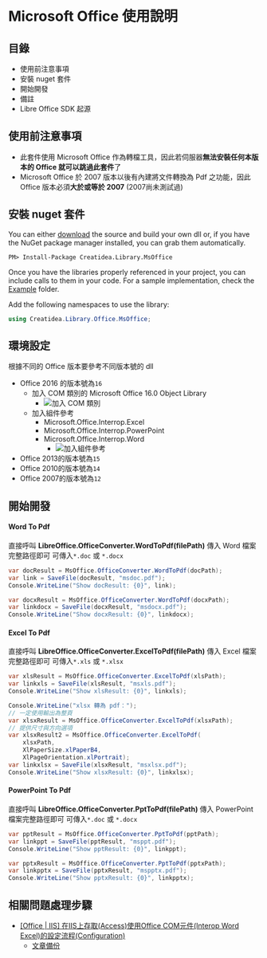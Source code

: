 # Microsoft Office 使用說明

## 目錄

- 使用前注意事項
- 安裝 nuget 套件
- 開始開發
- 備註
- Libre Office SDK 起源

## 使用前注意事項

- 此套件使用 Microsoft Office 作為轉檔工具，因此若伺服器**無法安裝任何本版本的 Office 就可以跳過此套件**了
- Microsoft Office 於 2007 版本以後有內建將文件轉換為 Pdf 之功能，因此 Office 版本必須**大於或等於 2007** (2007尚未測試過)

## 安裝 nuget 套件

You can either <a href="https://github.com/lettucebo/Creatidea.Library.Office.git">download</a> the source and build your own dll or, if you have the NuGet package manager installed, you can grab them automatically.

```
PM> Install-Package Creatidea.Library.MsOffice
```

Once you have the libraries properly referenced in your project, you can include calls to them in your code. 
For a sample implementation, check the [Example](https://github.com/lettucebo/Creatidea.Library.Office/tree/master/Creatidea.Library.Office.Example) folder.

Add the following namespaces to use the library:
```csharp
using Creatidea.Library.Office.MsOffice;
```

## 環境設定
根據不同的 Office 版本要參考不同版本號的 dll

- Office 2016 的版本號為`16` 
  - 加入 COM 類別的 Microsoft Office 16.0 Object Library
    - ![ 加入 COM 類別](http://i.imgur.com/A1fVGzK.png)
  - 加入組件參考
    - Microsoft.Office.Interrop.Excel
    - Microsoft.Office.Interrop.PowerPoint
    - Microsoft.Office.Interrop.Word
      - ![加入組件參考](http://i.imgur.com/r1MpXjY.png)
- Office 2013的版本號為`15` 
- Office 2010的版本號為`14` 
- Office 2007的版本號為`12` 

## 開始開發

#### Word To Pdf

直接呼叫 **LibreOffice.OfficeConverter.WordToPdf(filePath)** 傳入 Word 檔案完整路徑即可
可傳入`*.doc` 或 `*.docx`
```csharp
var docResult = MsOffice.OfficeConverter.WordToPdf(docPath);
var link = SaveFile(docResult, "msdoc.pdf");
Console.WriteLine("Show docResult: {0}", link);
```
```csharp
var docxResult = MsOffice.OfficeConverter.WordToPdf(docxPath);
var linkdocx = SaveFile(docxResult, "msdocx.pdf");
Console.WriteLine("Show docxResult: {0}", linkdocx);
```

#### Excel To Pdf

直接呼叫 **LibreOffice.OfficeConverter.ExcelToPdf(filePath)** 傳入 Excel 檔案完整路徑即可
可傳入`*.xls` 或 `*.xlsx`
```csharp
var xlsResult = MsOffice.OfficeConverter.ExcelToPdf(xlsPath);
var linkxls = SaveFile(xlsResult, "msxls.pdf");
Console.WriteLine("Show xlsResult: {0}", linkxls);
```
```csharp
Console.WriteLine("xlsx 轉為 pdf：");
// 一定使用輸出為整頁
var xlsxResult = MsOffice.OfficeConverter.ExcelToPdf(xlsxPath);
// 提供尺寸與方向選項
var xlsxResult2 = MsOffice.OfficeConverter.ExcelToPdf(
    xlsxPath,
    XlPaperSize.xlPaperB4,
    XlPageOrientation.xlPortrait);
var linkxlsx = SaveFile(xlsxResult, "msxlsx.pdf");
Console.WriteLine("Show xlsxResult: {0}", linkxlsx);
```

#### PowerPoint To Pdf

直接呼叫 **LibreOffice.OfficeConverter.PptToPdf(filePath)** 傳入 PowerPoint 檔案完整路徑即可
可傳入`*.doc` 或 `*.docx`
```csharp
var pptResult = MsOffice.OfficeConverter.PptToPdf(pptPath);
var linkppt = SaveFile(pptResult, "msppt.pdf");
Console.WriteLine("Show pptResult: {0}", linkppt);
```
```csharp
var pptxResult = MsOffice.OfficeConverter.PptToPdf(pptxPath);
var linkpptx = SaveFile(pptxResult, "mspptx.pdf");
Console.WriteLine("Show pptxResult: {0}", linkpptx);
```

## 相關問題處理步驟

- [[Office | IIS] 在IIS上存取(Access)使用Office COM元件(Interop Word Excel)的設定流程(Configuration)](<https://dotblogs.com.tw/v6610688/2015/02/19/iis_office_access_word_excel_com_interop_api_configuration>)
  - [文章備份](<https://github.com/lettucebo/Creatidea.Library.Office/blob/master/Creatidea.Library.Office.Example/ReadMe/%E5%9C%A8IIS%E4%B8%8A%E5%AD%98%E5%8F%96(Access)%E4%BD%BF%E7%94%A8Office%20COM%E5%85%83%E4%BB%B6(Interop%20Word%20Excel)%E7%9A%84%E8%A8%AD%E5%AE%9A%E6%B5%81%E7%A8%8B(Configuration).docx>) 
